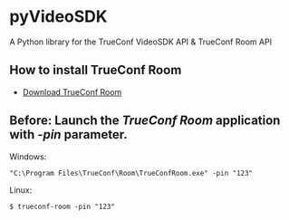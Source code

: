# pyVideoSDK
A Python library for the TrueConf VideoSDK API &amp; TrueConf Room API 

## How to install TrueConf Room

* [Download TrueConf Room](https://github.com/TrueConf/pyVideoSDK/blob/main/download.md)

## Before: Launch the *TrueConf Room* application with *-pin* parameter.

Windows:
```
"C:\Program Files\TrueConf\Room\TrueConfRoom.exe" -pin "123"
```

Linux:
```
$ trueconf-room -pin "123"
```
